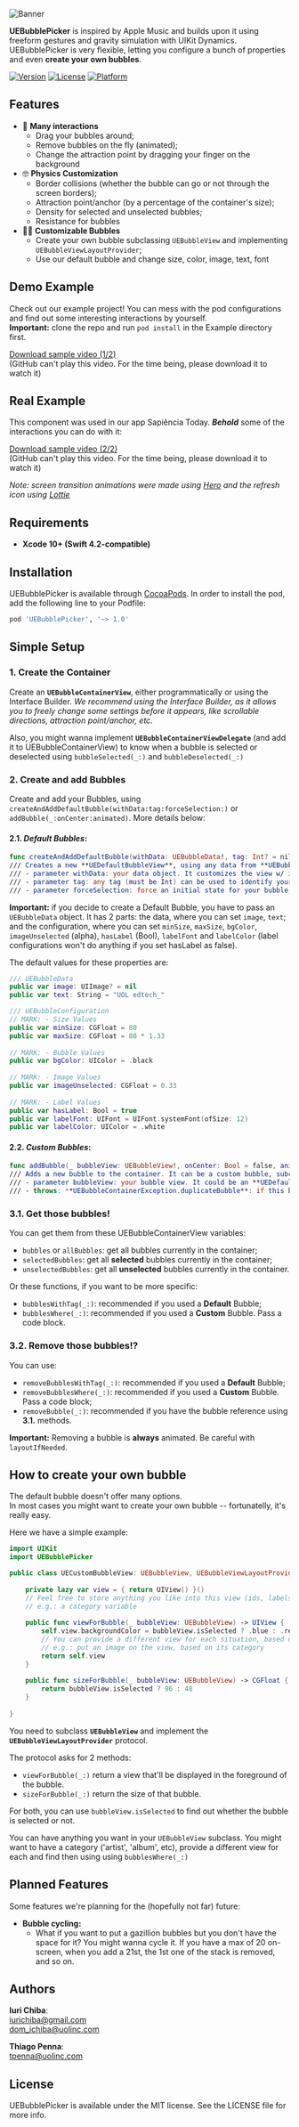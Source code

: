 ![Banner](Assets/animated-banner.gif)

**UEBubblePicker** is inspired by Apple Music and builds upon it using freeform gestures and gravity simulation with UIKit Dynamics. UEBubblePicker is very flexible, letting you configure a bunch of properties and even **create your own bubbles**.

[![Version](https://img.shields.io/cocoapods/v/UEBubblePicker.svg?style=flat)](https://cocoapods.org/pods/UEBubblePicker)
[![License](https://img.shields.io/cocoapods/l/UEBubblePicker.svg?style=flat)](https://cocoapods.org/pods/UEBubblePicker)
[![Platform](https://img.shields.io/cocoapods/p/UEBubblePicker.svg?style=flat)](https://cocoapods.org/pods/UEBubblePicker)

## Features

* 🚀 **Many interactions**
	* Drag your bubbles around;
	* Remove bubbles on the fly (animated);
	* Change the attraction point by dragging your finger on the background
* 🤓 **Physics Customization**
	* Border collisions (whether the bubble can go or not through the screen borders);
	* Attraction point/anchor (by a percentage of the container's size);
	* Density for selected and unselected bubbles;
	* Resistance for bubbles
* 👩‍🎨 **Customizable Bubbles**
	* Create your own bubble subclassing `UEBubbleView` and implementing `UEBubbleViewLayoutProvider`;
	* Use our default bubble and change size, color, image, text, font

## Demo Example

Check out our example project! You can mess with the pod configurations and find out some interesting interactions by yourself.  
**Important:** clone the repo and run `pod install` in the Example directory first.

[Download sample video (1/2)](Assets/looping-demo.mp4)  
(GitHub can't play this video. For the time being, please download it to watch it)

## Real Example

This component was used in our app Sapiência Today. **_Behold_** some of the interactions you can do with it:

[Download sample video (2/2)](Assets/sapiencia-demo.mp4)  
(GitHub can't play this video. For the time being, please download it to watch it) 

_Note: screen transition animations were made using [Hero](https://github.com/HeroTransitions/Hero) and the refresh icon using [Lottie](https://github.com/airbnb/lottie-ios)_

## Requirements

* **Xcode 10+ (Swift 4.2-compatible)**

## Installation

UEBubblePicker is available through [CocoaPods](https://cocoapods.org). In order to install the pod, add the following line to your Podfile:

```ruby
pod 'UEBubblePicker', '~> 1.0'
```

## Simple Setup

### 1. Create the Container
Create an **`UEBubbleContainerView`**, either programmatically or using the Interface Builder.
_We recommend using the Interface Builder, as it allows you to freely change some settings before it appears, like scrollable directions, attraction point/anchor, etc._

Also, you might wanna implement **`UEBubbleContainerViewDelegate`** (and add it to UEBubbleContainerView) to know when a bubble is selected or deselected using `bubbleSelected(_:)` and `bubbleDeselected(_:)`

### 2. Create and add Bubbles
Create and add your Bubbles, using `createAndAddDefaultBubble(withData:tag:forceSelection:)` or `addBubble(_:onCenter:animated)`. More details below:


#### 2.1. **_Default Bubbles_**:

```swift  
func createAndAddDefaultBubble(withData: UEBubbleData!, tag: Int? = nil, forceSelection: Bool? = nil)
/// Creates a new **UEDefaultBubbleView**, using any data from **UEBubbleData**
/// - parameter withData: your data object. It customizes the view w/ images, colors, etc
/// - parameter tag: any tag (must be Int) can be used to identify your bubbles
/// - parameter forceSelection: force an initial state for your bubble, selected or not
```

**Important:** if you decide to create a Default Bubble, you have to pass an `UEBubbleData` object. It has 2 parts: the data, where you can set `image`, `text`; and the configuration, where you can set `minSize`, `maxSize`, `bgColor`, `imageUnselected` (alpha), `hasLabel` (Bool), `labelFont` and `labelColor` (label configurations won't do anything if you set hasLabel as false).

The default values for these properties are:

```swift  
/// UEBubbleData
public var image: UIImage? = nil
public var text: String = "UOL edtech_"
```

```swift  
/// UEBubbleConfiguration
// MARK: - Size Values
public var minSize: CGFloat = 80
public var maxSize: CGFloat = 80 * 1.33
    
// MARK: - Bubble Values
public var bgColor: UIColor = .black
    
// MARK: - Image Values
public var imageUnselected: CGFloat = 0.33
    
// MARK: - Label Values
public var hasLabel: Bool = true
public var labelFont: UIFont = UIFont.systemFont(ofSize: 12)
public var labelColor: UIColor = .white
```

#### 2.2. **_Custom Bubbles_**:

```swift
func addBubble(_ bubbleView: UEBubbleView!, onCenter: Bool = false, animated: Bool = true) throws
/// Adds a new bubble to the container. It can be a custom bubble, subclassing **UEBubbleView**
/// - parameter bubbleView: your bubble view. It could be an **UEDefaultBubbleView** or any **UEBubbleView** subclass
/// - throws: **UEBubbleContainerException.duplicateBubble**: if this bubble is already in the container
```


### 3.1. Get those bubbles! 

You can get them from these UEBubbleContainerView variables:

- `bubbles` or `allBubbles`: get all bubbles currently in the container;
- `selectedBubbles`: get all **selected** bubbles currently in the container;
- `unselectedBubbles`: get all **unselected** bubbles currently in the container.

Or these functions, if you want to be more specific:

- `bubblesWithTag(_:)`: recommended if you used a **Default** Bubble;
- `bubblesWhere(_:)`: recommended if you used a **Custom** Bubble. Pass a code block.

### 3.2. Remove those bubbles!?

You can use:

- `removeBubblesWithTag(_:)`: recommended if you used a **Default** Bubble;
- `removeBubblesWhere(_:)`: recommended if you used a **Custom** Bubble. Pass a code block;
- `removeBubble(_:)`: recommended if you have the bubble reference using **3.1.** methods. 

**Important:** Removing a bubble is **always** animated. Be careful with `layoutIfNeeded`.

## How to create your own bubble

The default bubble doesn't offer many options.  
In most cases you might want to create your own bubble -- fortunatelly, it's really easy.

Here we have a simple example:

```swift
import UIKit
import UEBubblePicker

public class UECustomBubbleView: UEBubbleView, UEBubbleViewLayoutProvider {
    
    private lazy var view = { return UIView() }()
    // Feel free to store anything you like into this view (ids, labels, etc)
    // e.g.: a category variable
    
    public func viewForBubble(_ bubbleView: UEBubbleView) -> UIView {
        self.view.backgroundColor = bubbleView.isSelected ? .blue : .red
        // You can provide a different view for each situation, based on any other data you put into this object
        // e.g.: put an image on the view, based on its category
        return self.view
    }
    
    public func sizeForBubble(_ bubbleView: UEBubbleView) -> CGFloat {
        return bubbleView.isSelected ? 96 : 48
    }
    
}
```

You need to subclass **`UEBubbleView`** and implement the **`UEBubbleViewLayoutProvider`** protocol.

The protocol asks for 2 methods:

- `viewForBubble(_:)` return a view that'll be displayed in the foreground of the bubble.
- `sizeForBubble(_:)` return the size of that bubble.

For both, you can use `bubbleView.isSelected` to find out whether the bubble is selected or not.

You can have anything you want in your `UEBubbleView` subclass. You might want to have a category ('artist', 'album', etc), provide a different view for each and find then using using `bubblesWhere(_:)`

## Planned Features
Some features we're planning for the (hopefully not far) future:

- **Bubble cycling:**
    - What if you want to put a gazillion bubbles but you don't have the space for it? You might wanna cycle it. If you have a max of 20 on-screen, when you add a 21st, the 1st one of the stack is removed, and so on.

## Authors

**Iuri Chiba**:  
[iurichiba@gmail.com](mailto:iurichiba@gmail.com)  
[dom_ichiba@uolinc.com](mailto:dom_ichiba@uolinc.com)  

**Thiago Penna**:  
[tpenna@uolinc.com](mailto:tpenna@uolinc.com)

## License

UEBubblePicker is available under the MIT license. See the LICENSE file for more info.
